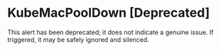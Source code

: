 # KubeMacPoolDown [Deprecated]

This alert has been deprecated; it does not indicate a genuine issue. If
triggered, it may be safely ignored and silenced.
